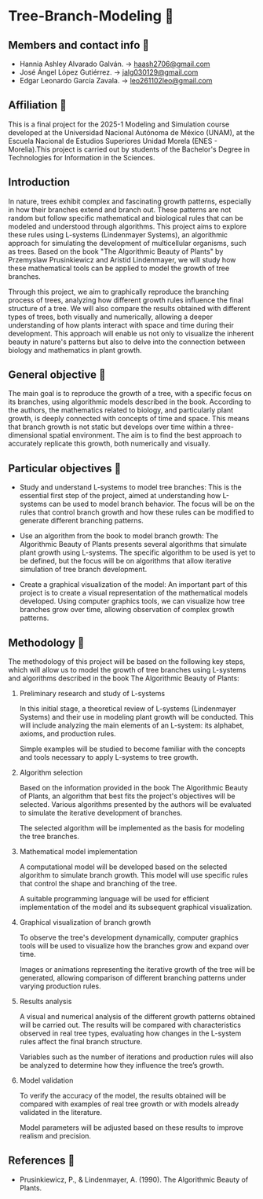 # Tree-Branch-Modeling 🌳

## Members and contact info 👥

* Hannia Ashley Alvarado Galván. -> haash2706@gmail.com
* José Ángel López Gutiérrez. -> jalg030129@gmail.com
* Edgar Leonardo García Zavala. -> leo261102leo@gmail.com

## Affiliation 🏫
This is a final project for the 2025-1 Modeling and Simulation course developed at the Universidad Nacional Autónoma de México (UNAM), at the Escuela Nacional de Estudios Superiores Unidad Morela (ENES - Morelia).This project is carried out by students of the Bachelor's Degree in Technologies for Information in the Sciences.

## Introduction
In nature, trees exhibit complex and fascinating growth patterns, especially in how their branches extend and branch out. These patterns are not random but follow specific mathematical and biological rules that can be modeled and understood through algorithms. This project aims to explore these rules using L-systems (Lindenmayer Systems), an algorithmic approach for simulating the development of multicellular organisms, such as trees. Based on the book "The Algorithmic Beauty of Plants" by Przemyslaw Prusinkiewicz and Aristid Lindenmayer, we will study how these mathematical tools can be applied to model the growth of tree branches.

Through this project, we aim to graphically reproduce the branching process of trees, analyzing how different growth rules influence the final structure of a tree. We will also compare the results obtained with different types of trees, both visually and numerically, allowing a deeper understanding of how plants interact with space and time during their development. This approach will enable us not only to visualize the inherent beauty in nature's patterns but also to delve into the connection between biology and mathematics in plant growth.
  
## General objective 🎯
The main goal is to reproduce the growth of a tree, with a specific focus on its branches, using algorithmic models described in the book. According to the authors, the mathematics related to biology, and particularly plant growth, is deeply connected with concepts of time and space. This means that branch growth is not static but develops over time within a three-dimensional spatial environment. The aim is to find the best approach to accurately replicate this growth, both numerically and visually.

## Particular objectives 🎯
* Study and understand L-systems to model tree branches: This is the essential first step of the project, aimed at understanding how L-systems can be used to model branch behavior. The focus will be on the rules that control branch growth and how these rules can be modified to generate different branching patterns.

* Use an algorithm from the book to model branch growth: The Algorithmic Beauty of Plants presents several algorithms that simulate plant growth using L-systems. The specific algorithm to be used is yet to be defined, but the focus will be on algorithms that allow iterative simulation of tree branch development.

* Create a graphical visualization of the model: An important part of this project is to create a visual representation of the mathematical models developed. Using computer graphics tools, we can visualize how tree branches grow over time, allowing observation of complex growth patterns.

## Methodology 🧪
The methodology of this project will be based on the following key steps, which will allow us to model the growth of tree branches using L-systems and algorithms described in the book The Algorithmic Beauty of Plants:

1. Preliminary research and study of L-systems

    In this initial stage, a theoretical review of L-systems (Lindenmayer Systems) and their use in modeling plant growth will be conducted. This will include analyzing the main elements of an L-system: its alphabet, axioms, and production rules.

    Simple examples will be studied to become familiar with the concepts and tools necessary to apply L-systems to tree growth.

2. Algorithm selection

    Based on the information provided in the book The Algorithmic Beauty of Plants, an algorithm that best fits the project's objectives will be selected. Various algorithms presented by the authors will be evaluated to simulate the iterative development of branches.

    The selected algorithm will be implemented as the basis for modeling the tree branches.
  
3. Mathematical model implementation

    A computational model will be developed based on the selected algorithm to simulate branch growth. This model will use specific rules that control the shape and branching of the tree.

    A suitable programming language will be used for efficient implementation of the model and its subsequent graphical visualization.

4. Graphical visualization of branch growth

    To observe the tree's development dynamically, computer graphics tools will be used to visualize how the branches grow and expand over time.

    Images or animations representing the iterative growth of the tree will be generated, allowing comparison of different branching patterns under varying production rules.

5. Results analysis

    A visual and numerical analysis of the different growth patterns obtained will be carried out. The results will be compared with characteristics observed in real tree types, evaluating how changes in the L-system rules affect the final branch structure.

    Variables such as the number of iterations and production rules will also be analyzed to determine how they influence the tree’s growth.

6. Model validation

    To verify the accuracy of the model, the results obtained will be compared with examples of real tree growth or with models already validated in the literature.

    Model parameters will be adjusted based on these results to improve realism and precision.


## References 📝

* Prusinkiewicz, P., & Lindenmayer, A. (1990). The Algorithmic Beauty of Plants.
